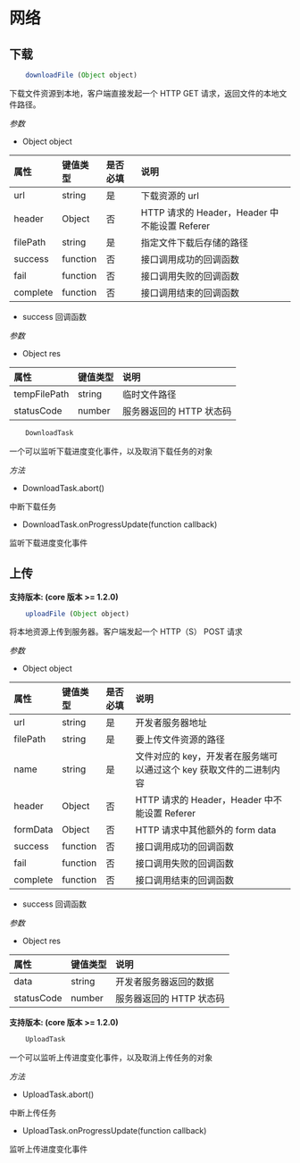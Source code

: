 # 网络

## 下载

```javascript
    downloadFile (Object object)
```

下载文件资源到本地，客户端直接发起一个 HTTP GET 请求，返回文件的本地文件路径。

_参数_

* Object object

| 属性 | 键值类型 | 是否必填 | 说明 |
| :--- | :--- | :--- | :--- |
| url | string | 是 | 下载资源的 url |
| header | Object | 否 | HTTP 请求的 Header，Header 中不能设置 Referer |
| filePath | string | 是 | 指定文件下载后存储的路径 |
| success | function | 否 | 接口调用成功的回调函数 |
| fail | function | 否 | 接口调用失败的回调函数 |
| complete | function | 否 | 接口调用结束的回调函数 |

* success 回调函数

_参数_

* Object res

| 属性 | 键值类型 | 说明 |
| :--- | :--- | :--- |
| tempFilePath | string | 临时文件路径 |
| statusCode | number | 服务器返回的 HTTP 状态码 |

```javascript
    DownloadTask
```

一个可以监听下载进度变化事件，以及取消下载任务的对象

_方法_

* DownloadTask.abort\(\)

中断下载任务

* DownloadTask.onProgressUpdate\(function callback\)

监听下载进度变化事件

## 上传

**支持版本: \(core 版本 &gt;= 1.2.0\)**

```javascript
    uploadFile (Object object)
```

将本地资源上传到服务器。客户端发起一个 HTTP（S） POST 请求

_参数_

* Object object

| 属性 | 键值类型 | 是否必填 | 说明 |
| :--- | :--- | :--- | :--- |
| url | string | 是 | 开发者服务器地址 |
| filePath | string | 是 | 要上传文件资源的路径 |
| name | string | 是 | 文件对应的 key，开发者在服务端可以通过这个 key 获取文件的二进制内容 |
| header | Object | 否 | HTTP 请求的 Header，Header 中不能设置 Referer |
| formData | Object | 否 | HTTP 请求中其他额外的 form data |
| success | function | 否 | 接口调用成功的回调函数 |
| fail | function | 否 | 接口调用失败的回调函数 |
| complete | function | 否 | 接口调用结束的回调函数 |

* success 回调函数

_参数_

* Object res

| 属性 | 键值类型 | 说明 |
| :--- | :--- | :--- |
| data | string | 开发者服务器返回的数据 |
| statusCode | number | 服务器返回的 HTTP 状态码 |

**支持版本: \(core 版本 &gt;= 1.2.0\)**

```javascript
    UploadTask
```

一个可以监听上传进度变化事件，以及取消上传任务的对象

_方法_

* UploadTask.abort\(\)

中断上传任务

* UploadTask.onProgressUpdate\(function callback\)

监听上传进度变化事件

